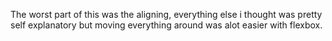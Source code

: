 The worst part of this was the aligning, everything else i thought was pretty self explanatory but moving everything around was alot easier with flexbox.